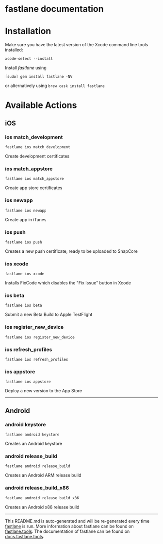 fastlane documentation
================
# Installation

Make sure you have the latest version of the Xcode command line tools installed:

```
xcode-select --install
```

Install _fastlane_ using
```
[sudo] gem install fastlane -NV
```
or alternatively using `brew cask install fastlane`

# Available Actions
## iOS
### ios match_development
```
fastlane ios match_development
```
Create development certificates
### ios match_appstore
```
fastlane ios match_appstore
```
Create app store certificates
### ios newapp
```
fastlane ios newapp
```
Create app in iTunes
### ios push
```
fastlane ios push
```
Creates a new push certificate, ready to be uploaded to SnapCore
### ios xcode
```
fastlane ios xcode
```
Installs FixCode which disables the "Fix Issue" button in Xcode
### ios beta
```
fastlane ios beta
```
Submit a new Beta Build to Apple TestFlight
### ios register_new_device
```
fastlane ios register_new_device
```

### ios refresh_profiles
```
fastlane ios refresh_profiles
```

### ios appstore
```
fastlane ios appstore
```
Deploy a new version to the App Store

----

## Android
### android keystore
```
fastlane android keystore
```
Creates an Android keystore
### android release_build
```
fastlane android release_build
```
Creates an Android ARM release build
### android release_build_x86
```
fastlane android release_build_x86
```
Creates an Android x86 release build

----

This README.md is auto-generated and will be re-generated every time [fastlane](https://fastlane.tools) is run.
More information about fastlane can be found on [fastlane.tools](https://fastlane.tools).
The documentation of fastlane can be found on [docs.fastlane.tools](https://docs.fastlane.tools).
